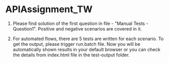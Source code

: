 # APIAssignment_TW

1. Please find solution of the first question in file - "Manual Tests - Question1". Positive and negative scenarios are covered in it.

2. For automated flows, there are 5 tests are written for each scenario. To get the output, please trigger run.batch file. Now you will be automatically shown results in your default browser or you can check the details from index.html file in the test-output folder.
